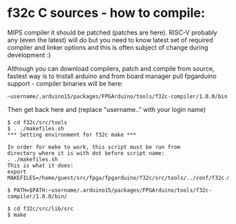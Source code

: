 # f32c C sources - how to compile:

MIPS compiler it should be patched (patches are here).
RISC-V probably any (even the latest) will do but you need
to know latest set of required compiler and linker options
and this is often subject of change during development :)

Although you can download compilers, patch and compile from source,
fastest way is to tnstall arduino and from board manager
pull fpgarduino support - compiler binaries will be here:

    ~username/.arduino15/packages/FPGArduino/tools/f32c-compiler/1.0.0/bin

Then get back here and (replace "username.." with your login name)

    $ cd f32c/src/tools
    $ . ./makefiles.sh 
    *** Setting environment for f32c make ***

    In order for make to work, this script must be run from
    directory where it is with dot before script name:
    . ./makefiles.sh
    This is what it does:
    export MAKEFILES=/home/guest/src/fpga/fpgarduino/f32c/src/tools/../conf/f32c.mk

    $ PATH=$PATH:~username/.arduino15/packages/FPGArduino/tools/f32c-compiler/1.0.0/bin/

    $ cd f32c/src/lib/src
    $ make
